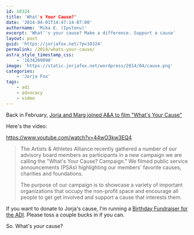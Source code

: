 ```yaml
---
id: 10324
title: 'What's Your Cause?'
date: '2014-04-01T14:47:14-07:00'
authorname: 'Mika E. (Ipstenu)'
excerpt: 'What''s your cause? Make a difference. Support a cause'
layout: post
guid: 'https://jorjafox.net/?p=10324'
permalink: /2014/whats-your-cause/
astra_style_timestamp_css:
    - '1634269098'
image: 'https://static.jorjafox.net/wordpress/2014/04/cause.png'
categories:
    - 'Jorja Fox'
tags:
    - adi
    - advocacy
    - video
---
```


Back in February, <a title="Artists and Athletes PSA Shoot" href="https://jorjafox.net/2014/artists-and-athletes-psa-shoot/">Jorja and Marg joined A&amp;A to film "What's Your Cause"</a>

Here's the video:

https://www.youtube.com/watch?v=44wO3kw3EQ4
<blockquote>The Artists &amp; Athletes Alliance recently gathered a number of our advisory board members as participants in a new campaign we are calling the "What's Your Cause? Campaign." We filmed public service announcements (PSAs) highlighting our members' favorite causes, charities and foundations.

The purpose of our campaign is to showcase a variety of important organizations that occupy the non-profit space and encourage all people to get get involved and support a cause that interests them.</blockquote>
If you want to donate to Jorja's cause, I'm running a <a href="http://www.crowdrise.com/jorjafox46/">Birthday Fundraiser for the ADI</a>. Please toss a couple bucks in if you can.

So. What's _your_ cause?
